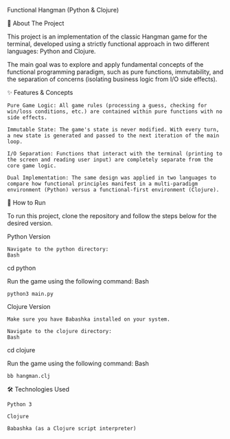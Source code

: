 Functional Hangman (Python & Clojure)

📖 About The Project

This project is an implementation of the classic Hangman game for the terminal, developed using a strictly functional approach in two different languages: Python and Clojure.

The main goal was to explore and apply fundamental concepts of the functional programming paradigm, such as pure functions, immutability, and the separation of concerns (isolating business logic from I/O side effects).

✨ Features & Concepts

    Pure Game Logic: All game rules (processing a guess, checking for win/loss conditions, etc.) are contained within pure functions with no side effects.

    Immutable State: The game's state is never modified. With every turn, a new state is generated and passed to the next iteration of the main loop.

    I/O Separation: Functions that interact with the terminal (printing to the screen and reading user input) are completely separate from the core game logic.

    Dual Implementation: The same design was applied in two languages to compare how functional principles manifest in a multi-paradigm environment (Python) versus a functional-first environment (Clojure).

🚀 How to Run

To run this project, clone the repository and follow the steps below for the desired version.

Python Version

    Navigate to the python directory:
    Bash

cd python

Run the game using the following command:
Bash

    python3 main.py

Clojure Version

    Make sure you have Babashka installed on your system.

    Navigate to the clojure directory:
    Bash

cd clojure

Run the game using the following command:
Bash

    bb hangman.clj

🛠️ Technologies Used

    Python 3

    Clojure

    Babashka (as a Clojure script interpreter)